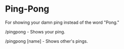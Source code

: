 # Ping-Pong

For showing your damn ping instead of the word "Pong."

/pingpong - Shows your ping.

/pingpong [name] - Shows other's pings.
